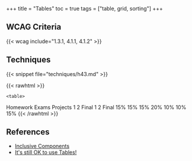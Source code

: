 +++
title = "Tables"
toc = true
tags = ["table, grid, sorting"]
+++

## WCAG Criteria
{{< wcag include="1.3.1, 4.1.1, 4.1.2" >}}

## Techniques

{{< snippet file="techniques/h43.md" >}}


 {{< rawhtml >}}
 <style>
 	th {
 		overflow-wrap: break-word;

 	}
 </style>
	<table>
   <tr>
     <th rowspan="2" id="h">Homework</th>
     <th colspan="3" id="e">Exams</th>
     <th colspan="3" id="p">Projects</th>
   </tr>
   <tr>
     <th id="e1" headers="e">1</th>
     <th id="e2" headers="e">2</th>
     <th id="ef" headers="e">Final</th>
     <th id="p1" headers="p">1</th>
     <th id="p2" headers="p">2</th>
     <th id="pf" headers="p">Final</th>
   </tr>
   <tr>
    <td headers="h">15%</td>
    <td headers="e e1">15%</td>
    <td headers="e e2">15%</td>
    <td headers="e ef">20%</td>
    <td headers="p p1">10%</td>
    <td headers="p p2">10%</td>
    <td headers="p pf">15%</td>
   </tr>
  </table>
{{< /rawhtml >}}

## References

 - [Inclusive Components](https://inclusive-components.design/data-tables/)
 - [It's still OK to use Tables!](https://adrianroselli.com/2017/11/hey-its-still-ok-to-use-tables.html)

